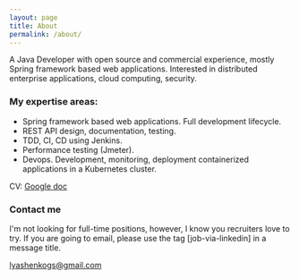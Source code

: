 ```yaml
---
layout: page
title: About
permalink: /about/
---
```


A Java Developer with open source and commercial experience, mostly Spring framework based web applications. Interested in distributed enterprise applications, cloud computing, security. 

### My expertise areas:
* Spring framework based web applications. Full development lifecycle.
* REST API design, documentation, testing.
* TDD, CI, CD using Jenkins.
* Performance testing (Jmeter).
* Devops. Development, monitoring, deployment containerized applications in a Kubernetes cluster.

CV: [Google doc](https://docs.google.com/document/d/1hqxy9tdmyYxsufKG0nBQHqVUERCgVsHXHEKvvb8Y0nA/edit?usp=sharing)
 
### Contact me

I'm not looking for full-time positions, however, I know you recruiters love to try. If you are going to email, please use the tag [job-via-linkedin] in a message title.

[lyashenkogs@gmail.com](mailto:lyashenkogs@gmail.com)


